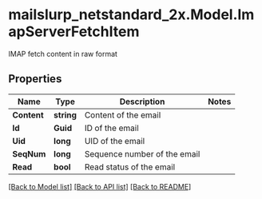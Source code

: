# mailslurp_netstandard_2x.Model.ImapServerFetchItem
IMAP fetch content in raw format

## Properties

Name | Type | Description | Notes
------------ | ------------- | ------------- | -------------
**Content** | **string** | Content of the email | 
**Id** | **Guid** | ID of the email | 
**Uid** | **long** | UID of the email | 
**SeqNum** | **long** | Sequence number of the email | 
**Read** | **bool** | Read status of the email | 

[[Back to Model list]](../README#documentation-for-models) [[Back to API list]](../README#documentation-for-api-endpoints) [[Back to README]](../README)

